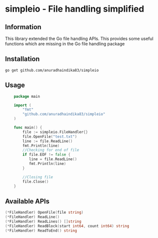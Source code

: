 # simpleio - File handling simplified

## Information

This library extended the Go file handling APIs. This provides some useful functions which are missing in the Go file handling package

## Installation

    go get github.com/anuradhaindika83/simpleio

## Usage

```Go
    package main

    import (
    	"fmt"
    	"github.com/anuradhaindika83/simpleio"
    )

    func main() {
    	file := simpleio.FileHandler{}
    	file.OpenFile("test.txt")
        line := file.ReadLine()
        fmt.Println(line)
        //Checking for end of file
        if file.EOF != false {
           line = file.ReadLine()
           fmt.Println(line)
        }

        //Closing file
        file.Close()
    }
```

## Available APIs

```Go
(*FileHandler) OpenFile(file string)
(*FileHandler) ReadLine()
(*FileHandler) ReadLines() []string
(*FileHandler) ReadBlock(start int64, count int64) string
(*FileHandler) ReadToEnd() string
```
